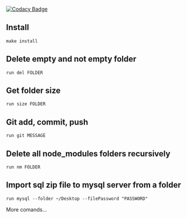 [![Codacy Badge](https://api.codacy.com/project/badge/Grade/008e9f65394f4c51a51536dcd2efae9a)](https://www.codacy.com/manual/josecordaz/run?utm_source=github.com&amp;utm_medium=referral&amp;utm_content=josecordaz/run&amp;utm_campaign=Badge_Grade)

## Install

```shell
make install
```

## Delete empty and not empty folder

```shell
run del FOLDER
```

## Get folder size

```shell
run size FOLDER
```

## Git add, commit, push
```shell
run git MESSAGE
```

## Delete all node_modules folders recursively
```shell
run nm FOLDER
```

## Import sql zip file to mysql server from a folder
```shell
run mysql --folder ~/Desktop --filePassword "PASSWORD"
```

More comands...
